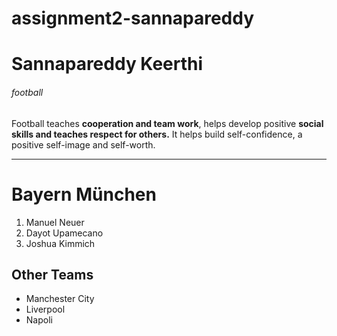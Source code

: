 # assignment2-sannapareddy
# Sannapareddy Keerthi
###### football

Football teaches **cooperation and team work**, helps develop positive **social skills and teaches respect for others.** It helps build self-confidence, a positive self-image and self-worth.

---
# Bayern München
1. Manuel Neuer
1. Dayot Upamecano
1. Joshua Kimmich

## Other Teams
* Manchester City
* Liverpool
* Napoli

